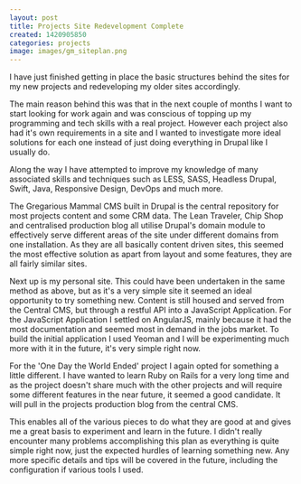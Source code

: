 ```yaml
---
layout: post
title: Projects Site Redevelopment Complete
created: 1420905850
categories: projects
image: images/gm_siteplan.png
---
```


I have just finished getting in place the basic structures behind the sites for my new projects and redeveloping my older sites accordingly.

The main reason behind this was that in the next couple of months I want to start looking for work again and was conscious of topping up my programming and tech skills with a real project. However each project also had it's own requirements in a site and I wanted to investigate more ideal solutions for each one instead of just doing everything in Drupal like I usually do.

Along the way I have attempted to improve my knowledge of many associated skills and techniques such as LESS, SASS, Headless Drupal, Swift, Java, Responsive Design, DevOps and much more.

The Gregarious Mammal CMS built in Drupal is the central repository for most projects content and some CRM data. The Lean Traveler, Chip Shop and centralised production blog all utilise Drupal's domain module to effectively serve different areas of the site under different domains from one installation. As they are all basically content driven sites, this seemed the most effective solution as apart from layout and some features, they are all fairly similar sites.

Next up is my personal site. This could have been undertaken in the same method as above, but as it's a very simple site it seemed an ideal opportunity to try something new. Content is still housed and served from the Central CMS, but through a restful API into a JavaScript Application. For the JavaScript Application I settled on AngularJS, mainly because it had the most documentation and seemed most in demand in the jobs market. To build the initial application I used Yeoman and I will be experimenting much more with it in the future, it's very simple right now.

For the 'One Day the World Ended' project I again opted for something a little different. I have wanted to learn Ruby on Rails for a very long time and as the project doesn't share much with the other projects and will require some different features in the near future, it seemed a good candidate. It will pull in the projects production blog from the central CMS.

This enables all of the various pieces to do what they are good at and gives me a great basis to experiment and learn in the future. I didn't really encounter many problems accomplishing this plan as everything is quite simple right now, just the expected hurdles of learning something new. Any more specific details and tips will be covered in the future, including the configuration if various tools I used.

